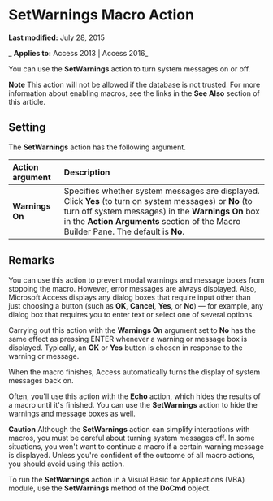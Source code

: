 
# SetWarnings Macro Action

 **Last modified:** July 28, 2015

 _ **Applies to:** Access 2013 | Access 2016_

You can use the  **SetWarnings** action to turn system messages on or off.


 **Note**  This action will not be allowed if the database is not trusted. For more information about enabling macros, see the links in the  **See Also** section of this article.


## Setting

The  **SetWarnings** action has the following argument.



|**Action argument**|**Description**|
|:-----|:-----|
|**Warnings On**|Specifies whether system messages are displayed. Click  **Yes** (to turn on system messages) or **No** (to turn off system messages) in the **Warnings On** box in the **Action Arguments** section of the Macro Builder Pane. The default is **No**.|

## Remarks

You can use this action to prevent modal warnings and message boxes from stopping the macro. However, error messages are always displayed. Also, Microsoft Access displays any dialog boxes that require input other than just choosing a button (such as  **OK**,  **Cancel**,  **Yes**, or  **No**) — for example, any dialog box that requires you to enter text or select one of several options.

Carrying out this action with the  **Warnings On** argument set to **No** has the same effect as pressing ENTER whenever a warning or message box is displayed. Typically, an **OK** or **Yes** button is chosen in response to the warning or message.

When the macro finishes, Access automatically turns the display of system messages back on.

Often, you'll use this action with the  **Echo** action, which hides the results of a macro until it's finished. You can use the **SetWarnings** action to hide the warnings and message boxes as well.


 **Caution**  Although the  **SetWarnings** action can simplify interactions with macros, you must be careful about turning system messages off. In some situations, you won't want to continue a macro if a certain warning message is displayed. Unless you're confident of the outcome of all macro actions, you should avoid using this action.

To run the  **SetWarnings** action in a Visual Basic for Applications (VBA) module, use the **SetWarnings** method of the **DoCmd** object.

